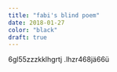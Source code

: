 ```yaml
---
title: "fabi's blind poem"
date: 2018-01-27
color: "black"
draft: true
---
```


6gl55zzzkklhgrtj .lhzr468jä66ü
